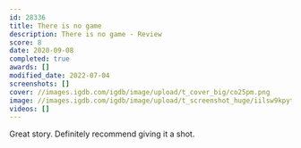 ```yaml
---
id: 28336
title: There is no game
description: There is no game - Review
score: 8
date: 2020-09-08
completed: true
awards: []
modified_date: 2022-07-04
screenshots: []
cover: //images.igdb.com/igdb/image/upload/t_cover_big/co25pm.png
image: //images.igdb.com/igdb/image/upload/t_screenshot_huge/iilsw9kpytcf43u6fawe.jpg
videos: []
---
```

Great story. Definitely recommend giving it a shot.